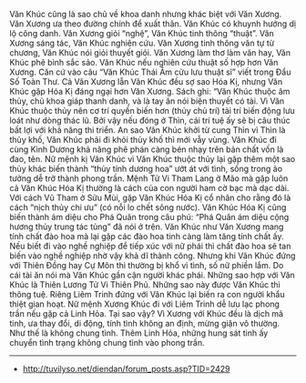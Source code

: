 Văn Khúc cũng là sao chủ về khoa danh nhưng khác biệt với Văn Xương. Văn Xương ưa theo đường chính để xuất thân. Văn Khúc có khuynh hướng dị lộ công danh. Văn Xương giỏi “nghệ”, Văn Khúc tinh thông “thuật”. Văn Xương sáng tác, Văn Khúc nghiên cứu. Văn Xương tinh thông văn tự từ chương, Văn Khúc nói giỏi thuyết giỏi. Văn Xương làm thơ làm văn hay, Văn Khúc phê bình sắc sảo.
Văn Khúc nếu nghiên cứu thuật số hợp hơn Văn Xương. Căn cứ vào câu “Văn Khúc Thái Âm cửu lưu thuật sĩ” viết trong Đẩu Số Toàn Thư. Cả Văn Xương lẫn Văn Khúc đều sợ sao Hóa Kị, nhưng Văn Khúc gặp Hóa Kị đáng ngại hơn Văn Xương.
Sách ghi: “Văn Khúc thuộc âm thủy, chủ khoa giáp thanh danh, và là tay ăn nói biện thuyết có tài. Vì Văn Khúc thuộc thủy nên cơ trí quyền biến hơn (thủy chủ trí) tài trí biến động lưu loát như dòng thác lũ. Bởi vậy nếu đóng ở Thìn, cái trí tuệ ấy sẽ bị câu thúc bất lợi với khả năng thi triển. An sao Văn Khúc khởi từ cung Thìn vì Thìn là thủy khố, Văn Khúc phải đi khỏi thủy khố thì mới vẫy vùng.
Văn Khúc đi cùng Kình Dương khả năng phê phán càng bén nhạy trên bản chất vốn là đao, tên. Nữ mệnh kị Văn Khúc vì Văn Khúc thuộc thủy lại gặp thêm một sao thủy khác biến thành “thủy tính dương hoa” ướt át với tình, sống trong ảo tưởng dễ trở thành phong trần.
Mệnh Tử Vi Tham Lang ở Mão mà gặp luôn cả Văn Khúc Hóa Kị thường là cách của con người ham cờ bạc mà dạc dài. Với cách Vũ Tham ở Sửu Mùi, gặp Văn Khúc Hóa Kị cổ nhân cho rằng đó là cách “nịch thủy chi ưu” (có nỗi lo chết sông nước).
Văn Khúc Hóa Kị cũng biến thành ám diệu cho Phá Quân trong câu phú: “Phá Quân ám diệu cộng hương thủy trung tác tủng” đã nói ở trên.
Văn Khúc như Văn Xương mang tính chất đào hoa mà lại gặp các đào hoa tinh càng làm tăng tính chất ấy. Nếu biết đi vào nghề nghiệp để tiếp xúc với nữ phái thì chất đào hoa sẽ tan biến vào nghề nghiệp nhờ vậy khả dĩ thành công. Nhưng khi Văn Khúc đứng với Thiên Đồng hay Cự Môn thì thường bị khổ vì tình, số nữ phiền lắm.
Do cái tài ăn nói mà Văn Khúc gần cận người khác phái. Những sao hợp với Văn Khúc là Thiên Lương Tử Vi Thiên Phủ. Những sao này được Văn Khúc thì thông tuệ. Riêng Liêm Trinh đứng với Văn Khúc lại biến ra con người khẩu thiệt gian hoạt. Nữ mệnh Xương Khúc đi với Liêm Trinh dễ lưu lạc phong trần nếu gặp cả Linh Hỏa. Tại sao vậy?
Vì Xương với Khúc đều là dịch mã tinh, ưa thay đổi, di động, tính tình không an định, mừng giận vô thường. Như thế là không chung tình. Thêm Linh Hỏa, những hung sát tinh ấy chuyển tình trạng không chung tình vào phong trần.

---------

- http://tuvilyso.net/diendan/forum_posts.asp?TID=2429